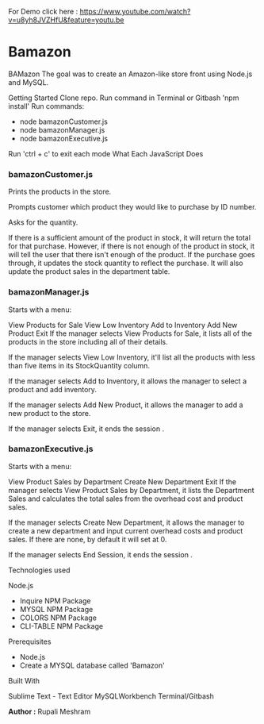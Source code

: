 For Demo click here : https://www.youtube.com/watch?v=u8yh8JVZHfU&feature=youtu.be

# Bamazon


BAMazon
The goal was to create an Amazon-like store front using Node.js and MySQL.

Getting Started
Clone repo.
Run command in Terminal or Gitbash 'npm install'
Run commands:
* node bamazonCustomer.js
* node bamazonManager.js
* node bamazonExecutive.js

Run 'ctrl + c' to exit each mode
What Each JavaScript Does

### bamazonCustomer.js

Prints the products in the store.

Prompts customer which product they would like to purchase by ID number.

Asks for the quantity.

If there is a sufficient amount of the product in stock, it will return the total for that purchase.
However, if there is not enough of the product in stock, it will tell the user that there isn't enough of the product.
If the purchase goes through, it updates the stock quantity to reflect the purchase.
It will also update the product sales in the department table.

### bamazonManager.js

Starts with a menu:

View Products for Sale
View Low Inventory
Add to Inventory
Add New Product
Exit
If the manager selects View Products for Sale, it lists all of the products in the store including all of their details.

If the manager selects View Low Inventory, it'll list all the products with less than five items in its StockQuantity column.

If the manager selects Add to Inventory, it allows the manager to select a product and add inventory.

If the manager selects Add New Product, it allows the manager to add a new product to the store.

If the manager selects Exit, it ends the session .

### bamazonExecutive.js

Starts with a menu:

View Product Sales by Department
Create New Department
Exit
If the manager selects View Product Sales by Department, it lists the Department Sales and calculates the total sales from the overhead cost and product sales.

If the manager selects Create New Department, it allows the manager to create a new department and input current overhead costs and product sales. If there are none, by default it will set at 0.

If the manager selects End Session, it ends the session .

Technologies used

Node.js

* Inquire NPM Package 
* MYSQL NPM Package 
* COLORS  NPM Package 
* CLI-TABLE  NPM Package 

Prerequisites

- Node.js 
- Create a MYSQL database called 'Bamazon'

Built With

Sublime Text - Text Editor
MySQLWorkbench
Terminal/Gitbash

**Author :**
Rupali Meshram
